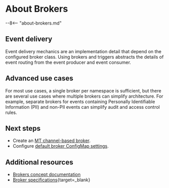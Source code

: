 # About Brokers

--8<-- "about-brokers.md"

## Event delivery

Event delivery mechanics are an implementation detail that depend on the configured broker class. Using brokers and triggers abstracts the details of event routing from the event producer and event consumer.

## Advanced use cases

For most use cases, a single broker per namespace is sufficient, but
there are several use cases where multiple brokers can simplify
architecture. For example, separate brokers for events containing Personally
Identifiable Information (PII) and non-PII events can simplify audit and access
control rules.

## Next steps

- Create an [MT channel-based broker](create-mtbroker.md).
- Configure [default broker ConfigMap settings](../broker-admin-config-options.md).

## Additional resources

- [Brokers concept documentation](../../concepts/eventing-resources/brokers.md)
- [Broker specifications](https://github.com/knative/specs/blob/main/specs/eventing/overview.md#broker){target=_blank}
